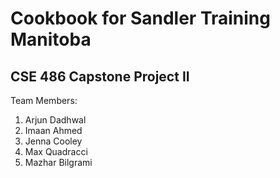 # Cookbook for Sandler Training Manitoba
## CSE 486 Capstone Project II

Team Members:
1. Arjun Dadhwal
2. Imaan Ahmed
3. Jenna Cooley
4. Max Quadracci
5. Mazhar Bilgrami
